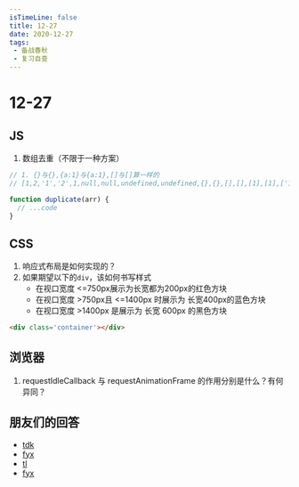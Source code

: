 ```yaml
---
isTimeLine: false
title: 12-27
date: 2020-12-27
tags:
 - 备战春秋
 - 复习自查
---
```

# 12-27

## JS
1. 数组去重（不限于一种方案）
```js
// 1. {}与{},{a:1}与{a:1},[]与[]算一样的
// [1,2,'1','2',1,null,null,undefined,undefined,{},{},[],[],[1],[1],['1'],['1'],NaN.NaN,true,true]

function duplicate(arr) {
  // ...code
}
```

## CSS
1. 响应式布局是如何实现的？
2. 如果期望以下的`div`，该如何书写样式
   * 在视口宽度 <=750px展示为长宽都为200px的红色方块
   * 在视口宽度 >750px且 <=1400px 时展示为 长宽400px的蓝色方块
   * 在视口宽度 >1400px 是展示为 长宽 600px 的黑色方块

```html
<div class='container'></div>
```

## 浏览器
1. requestIdleCallback 与 requestAnimationFrame 的作用分别是什么？有何异同？

## 朋友们的回答
* [tdk](https://juejin.cn/post/6910921137052467208/)
* [fyx](https://www.cnblogs.com/banshanliang/p/14198055.html)
* [tl](https://juejin.cn/post/6912726919087980552)
* [fyx](https://www.cnblogs.com/banshanliang/p/14198055.html)
